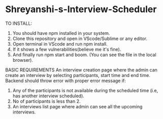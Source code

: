 # Shreyanshi-s-Interview-Scheduler
TO INSTALL:
1. You should have npm installed in your system.
2. Clone this repository and open in VScode/Sublime or any editor.
3. Open terminal in VScode and run npm install.
4. If it shows a few vulnerabilities(believe me it's fine).
4. And finally run npm start and boom. (You can see the file in the local browser).





BASIC REQUIREMENTS
An interview creation page where the admin can create an interview by selecting participants, start time and end time. Backend should throw error with proper error message if: 
1. Any of the participants is not available during the scheduled time (i.e, has another interview scheduled).
2. No of participants is less than 2. 
3. An interviews list page where admin can see all the upcoming interviews. 
